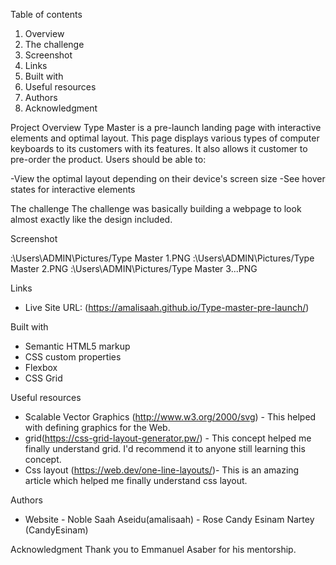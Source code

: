 Table of contents

1. Overview 
2. The challenge 
3. Screenshot 
4. Links 
5. Built with 
6. Useful resources
7. Authors 
8. Acknowledgment 


 Project Overview
Type Master is a pre-launch landing page with interactive elements and optimal layout.
This page displays various types of computer keyboards to its customers with its features. It also allows it customer to pre-order the product.
Users should be able to:

-View the optimal layout depending on their device's screen size
-See hover states for interactive elements

The challenge
The challenge was basically building a webpage to look almost exactly like the design included.


Screenshot

:\Users\ADMIN\Pictures/Type Master 1.PNG
:\Users\ADMIN\Pictures/Type Master 2.PNG
:\Users\ADMIN\Pictures/Type Master 3...PNG

Links

- Live Site URL: (https://amalisaah.github.io/Type-master-pre-launch/)

Built with

- Semantic HTML5 markup
- CSS custom properties
- Flexbox
- CSS Grid


Useful resources

- Scalable Vector Graphics (http://www.w3.org/2000/svg) - This helped with defining graphics for the Web.
- grid(https://css-grid-layout-generator.pw/) - This concept helped me finally understand grid. I'd recommend it to anyone still learning this concept.
- Css layout (https://web.dev/one-line-layouts/)- This is an amazing article which helped me finally understand css layout.


Authors

- Website - Noble Saah Aseidu(amalisaah)
	  - Rose Candy Esinam Nartey (CandyEsinam)


Acknowledgment
Thank you to Emmanuel Asaber for his mentorship.

